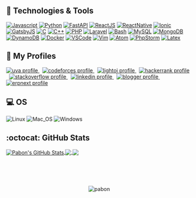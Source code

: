 ## :fork_and_knife: Technologies & Tools

[![Javascript](https://img.shields.io/badge/Code-Javascript-informational?style=for-the-badge&logo=Javascript&labelColor=17202A&color=1abc9c)](https://developer.mozilla.org/en-US/docs/Web/JavaScript)
[![Python](https://img.shields.io/badge/Code-Python-informational?style=for-the-badge&logo=python&labelColor=17202A&color=1abc9c)](https://www.python.org/)
[![FastAPI](https://img.shields.io/badge/Code-FastAPI-informational?style=for-the-badge&logo=fastapi&labelColor=17202A&color=1abc9c)](https://fastapi.tiangolo.com/)
[![ReactJS](https://img.shields.io/badge/Code-ReactJS-informational?style=for-the-badge&logo=React&labelColor=17202A&color=1abc9c)](https://reactjs.org/)
[![ReactNative](https://img.shields.io/badge/Code-React_Native-informational?style=for-the-badge&logo=React&labelColor=17202A&color=1abc9c)](https://reactnative.dev/)
[![Ionic](https://img.shields.io/badge/Code-Ionic-informational?style=for-the-badge&logo=Ionic&labelColor=17202A&color=1abc9c)](https://ionicframework.com/)
[![GatsbyJS](https://img.shields.io/badge/Code-Gatsby-informational?style=for-the-badge&logo=Gatsby&logoColor=663399&labelColor=17202A&color=1abc9c)](https://www.gatsbyjs.org/)
[![C](https://img.shields.io/badge/Code-C-informational?style=for-the-badge&logo=c&labelColor=17202A&color=1abc9c)](https://www.cprogramming.com/)
[![C++](https://img.shields.io/badge/Code-C++-informational?style=for-the-badge&logo=c%2B%2B&labelColor=17202A&color=1abc9c)](https://isocpp.org/)
[![PHP](https://img.shields.io/badge/Code-PHP-informational?style=for-the-badge&logo=php&labelColor=17202A&color=1abc9c)](https://www.php.net/)
[![Laravel](https://img.shields.io/badge/Code-Laravel-informational?style=for-the-badge&logo=laravel&labelColor=17202A&color=1abc9c)](https://laravel.com/)
[![Bash](https://img.shields.io/badge/Shell-Bash-informational?style=for-the-badge&logo=GNU-Bash&labelColor=17202A&color=1abc9c)](https://devhints.io/bash)
[![MySQL](https://img.shields.io/badge/DB-MySQL-informational?style=for-the-badge&logo=mysql&labelColor=17202A&color=1abc9c)](https://www.mysql.com/)
[![MongoDB](https://img.shields.io/badge/DB-MongoDB-informational?style=for-the-badge&logo=mongodb&logoColor=4DB33D&labelColor=17202A&color=1abc9c)](https://www.mongodb.com/)
[![DynamoDB](https://img.shields.io/badge/DB-DynamoDB-informational?style=for-the-badge&logo=Amazon-DynamoDB&labelColor=17202A&color=1abc9c)](https://aws.amazon.com/dynamodb/)
[![Docker](https://img.shields.io/badge/Tools-Docker-informational?style=for-the-badge&logo=Docker&labelColor=17202A&color=1abc9c)](https://www.docker.com/)
[![VSCode](https://img.shields.io/badge/Editor-Visual_Studio_Code-informational?style=for-the-badge&logo=visual-studio-code&logoColor=007ACC&labelColor=17202A&color=1abc9c)](https://code.visualstudio.com/)
[![Vim](https://img.shields.io/badge/Editor-Vim-informational?style=for-the-badge&logo=vim&labelColor=17202A&color=1abc9c)](https://www.vim.org/)
[![Atom](https://img.shields.io/badge/Editor-Atom-informational?style=for-the-badge&logo=Atom&labelColor=17202A&color=1abc9c)](https://atom.io/)
[![PhpStorm](https://img.shields.io/badge/IDE-PhpStorm-informational?style=for-the-badge&logo=phpstorm&labelColor=17202A&color=1abc9c)](https://www.jetbrains.com/phpstorm/)
[![Latex](https://img.shields.io/badge/Latex-★★☆-lightgrey?labelColor=008080&logo=LaTeX&style=for-the-badge&logoColor=white)](https://www.latex-project.org/)

## :ghost: My Profiles

<a href="https://uhunt.onlinejudge.org/id/370372" target="_blank">
  <img src="https://img.shields.io/badge/online_judge-uva-F34B7D?style=for-the-badge&logo=none" alt="uva profile" />
</a>
&nbsp;
<a href="https://codeforces.com/profile/Back_To_School" target="_blank">
  <img src="https://img.shields.io/badge/online_judge-codeforces-006FBF?style=for-the-badge&logo=codeforces" alt="codeforces profile" />
</a>
&nbsp;
<a href="https://lightoj.com/user/shahnawaz-pabon" target="_blank">
  <img src="https://img.shields.io/badge/online_judge-lightoj-3298DC?style=for-the-badge&logo=none" alt="lightoj profile" />
</a>
&nbsp;
<a href="https://www.hackerrank.com/shahnawaz_pabon" target="_blank">
  <img src="https://img.shields.io/badge/online_judge-hackerrank-1BA94C?style=for-the-badge&logo=hackerrank" alt="hackerrank profile" />
</a>
&nbsp;
<a href="https://stackoverflow.com/users/6174271/shahnawaz-hossan" target="_blank">
  <img src="https://img.shields.io/badge/profile-stack_overflow-F2740D?style=for-the-badge&logo=stackoverflow" alt="stackoverflow profile" />
</a>
&nbsp;
<a href="https://www.linkedin.com/in/backtoschool/" target="_blank">
  <img src="https://img.shields.io/badge/profile-Linked_in-0E76E8?style=for-the-badge&logo=linkedin" alt="linkedin profile" />
</a>
&nbsp;
<a href="https://shahnawaz-pabon.blogspot.com/" target="_blank">
  <img src="https://img.shields.io/badge/profile-blogger-FC4F08?style=for-the-badge&logo=blogger" alt="blogger profile" />
</a>
&nbsp;
<a href="https://discuss.erpnext.com/u/pabon_cse_12/summary" target="_blank">
  <img src="https://img.shields.io/badge/profile-erpnext-7079F7?style=for-the-badge&logo=none" alt="erpnext profile" />
</a>

## :computer: OS

![Linux](https://img.shields.io/badge/-Linux-FCC624?logo=Linux&style=for-the-badge&logoColor=black)
![Mac_OS](https://img.shields.io/badge/-Mac_OS-999999?logo=Apple&style=for-the-badge&logoColor=white)
![Windows](https://img.shields.io/badge/-Windows-00A4EF?logo=Windows&style=for-the-badge&logoColor=white)

## :octocat: GitHub Stats

<a href="https://github.com/shahnawaz-pabon">
  <img align="center" src="https://github-readme-stats.vercel.app/api?username=shahnawaz-pabon&show_icons=true&include_all_commits=true&line_height=27&count_private=true&title_color=76D7C4&text_color=c9cacc&icon_color=3498DB&bg_color=2c3e50" alt="Pabon's GitHub Stats" />
</a>

<a href="https://github.com/shahnawaz-pabon">
  <img align="center" src="https://github-readme-stats.vercel.app/api/top-langs/?username=shahnawaz-pabon&hide=java,objective-c&title_color=76D7C4&text_color=c9cacc&icon_color=F0DB4F&bg_color=2c3e50" />
</a>

<a href="https://github.com/shahnawaz-pabon/shahnawaz-pabon.github.io">
  <img align="center" src="https://github-readme-stats.vercel.app/api/pin/?username=shahnawaz-pabon&repo=shahnawaz-pabon.github.io&title_color=76D7C4&text_color=c9cacc&icon_color=3498DB&bg_color=2c3e50" />
</a>

<br>
<br>
<br>
<br>
<br>

<p align="center">
  <img src="https://komarev.com/ghpvc/?username=shahnawaz-pabon&color=1abc9c&label=PROFILE+VIEWS&style=flat" alt="pabon" />
</p>

<!-- Definitions -->

[pabon]: https://github.com/shahnawaz-pabon
[javascript]: https://developer.mozilla.org/en-US/docs/Web/JavaScript
[python]: https://www.python.org/
[reactjs]: https://reactjs.org/
[reactnative]: https://reactnative.dev/
[ionic]: https://ionicframework.com/
[gatsbyjs]: https://www.gatsbyjs.org/
[bash]: https://devhints.io/bash
[docker]: https://www.docker.com/
[visualstudio]: https://code.visualstudio.com/
[atom]: https://atom.io/
[phpstorm]: https://www.jetbrains.com/phpstorm/
